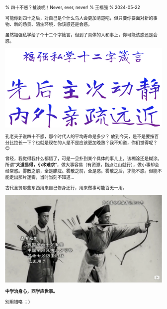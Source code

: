 % 四十不惑？扯淡呢！Never, ever, never!
% 王福强
% 2024-05-22

可能你到四十之后，对自己是个什么鸟人会更加清楚吧，但只要你要面对新的事物、新的场景、陌生环境，你该惑还是会惑。

虽然福强私学给了个十二个字箴言，但到了具体的人和事上，你可能该惑还是会惑。

![](/images/12words.webp)

孔老夫子说四十不惑，那个时代人的平均寿命是多少？ 放到今天，是不是要按百分比拉长一下？也就是现在的人是不是应该更加晚熟？我不知道，你们觉得呢？ 😉

曾经，我觉得我什么都悟了，可是一旦扑到某个具体的事儿上，该糊涂还是糊涂。所谓“**大道易得，小术难求**”，做大事容易（有资源，指点江山就行），做小事却会经常惑。雾散之前，全是朦胧。雾散之前，全是惑。雾散之后，才能不惑。但能不能走出那片迷雾，当时当刻不知道...

古代圣贤那些东西用来自己修身还行，用来做事可能百无一用。

![](/images/zhongxi.webp)

**中学治身心，西学应世事。**

别用错咯 ；）



